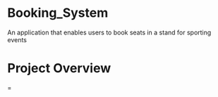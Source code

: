 # Booking_System
An application that enables users to book seats in a stand for sporting events

# Project Overview
=

